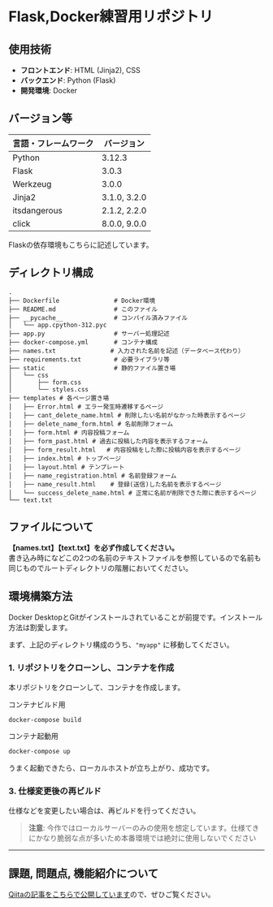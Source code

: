 # Flask,Docker練習用リポジトリ

## 使用技術
- **フロントエンド**: HTML (Jinja2), CSS
- **バックエンド**: Python (Flask)
- **開発環境**: Docker

## バージョン等

| 言語・フレームワーク  | バージョン     |
| --------------------- | -------------- |
| Python                | 3.12.3         |
| Flask                 | 3.0.3          |
| Werkzeug              | 3.0.0          |
| Jinja2                | 3.1.0, 3.2.0   |
| itsdangerous          | 2.1.2, 2.2.0   |
| click                 | 8.0.0, 9.0.0   |

Flaskの依存環境もこちらに記述しています。

## ディレクトリ構成

```
.
├── Dockerfile               # Docker環境
├── README.md                # このファイル
├── __pycache__              # コンパイル済みファイル
│   └── app.cpython-312.pyc
├── app.py                   # サーバー処理記述
├── docker-compose.yml       # コンテナ構成
├── names.txt               # 入力された名前を記述（データベース代わり）
├── requirements.txt         # 必要ライブラリ等
├── static                   # 静的ファイル置き場
│   └── css
│       ├── form.css 
│       └── styles.css
├── templates # 各ページ置き場
│   ├── Error.html # エラー発生時遷移するページ
│   ├── cant_delete_name.html # 削除したい名前がなかった時表示するページ
│   ├── delete_name_form.html # 名前削除フォーム
│   ├── form.html # 内容投稿フォーム               
│   ├── form_past.html # 過去に投稿した内容を表示するフォーム
│   ├── form_result.html   # 内容投稿をした際に投稿内容を表示するページ
│   ├── index.html # トップページ
│   ├── layout.html # テンプレート
│   ├── name_registration.html # 名前登録フォーム
│   ├── name_result.html    # 登録(送信)した名前を表示するページ
│   └── success_delete_name.html # 正常に名前が削除できた際に表示するページ
└── text.txt
```

## ファイルについて
<strong>【names.txt】【text.txt】を必ず作成してください。</strong>
<br>書き込み時になどこの2つの名前のテキストファイルを参照しているので名前も同じものでルートディレクトリの階層においてください。


## 環境構築方法

Docker DesktopとGitがインストールされていることが前提です。インストール方法は割愛します。

まず、上記のディレクトリ構成のうち、`"myapp"` に移動してください。

### 1. リポジトリをクローンし、コンテナを作成

本リポジトリをクローンして、コンテナを作成します。

コンテナビルド用
```bash
docker-compose build
```

コンテナ起動用
```bash
docker-compose up
```
うまく起動できたら、ローカルホストが立ち上がり、成功です。
### 3. 仕様変更後の再ビルド

仕様などを変更したい場合は、再ビルドを行ってください。

> **注意**: 今作ではローカルサーバーのみの使用を想定しています。仕様てきにかなり脆弱な点が多いため本番環境では絶対に使用しないでください

---

## 課題, 問題点, 機能紹介について

[Qiitaの記事をこちらで公開しています](https://qiita.com/nanashi39/private/03132761b850291d60f1)ので、ぜひご覧ください。


